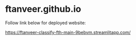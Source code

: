# ftanveer.github.io

Follow link below for deployed  website:

https://ftanveer-classify-fth-main-9bebvm.streamlitapp.com/


